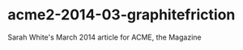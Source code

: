 acme2-2014-03-graphitefriction
==============================

Sarah White's March 2014 article for ACME, the Magazine
